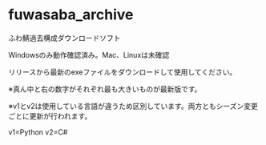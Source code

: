 # fuwasaba_archive
ふわ鯖過去構成ダウンロードソフト

Windowsのみ動作確認済み。Mac、Linuxは未確認

リリースから最新のexeファイルをダウンロードして使用してください。

※真ん中と右の数字がそれぞれ最も大きいものが最新版です。

※v1とv2は使用している言語が違うため区別しています。両方ともシーズン変更ごとに更新が行われます。


v1=Python
v2=C#

